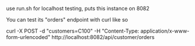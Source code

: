 use run.sh for localhost testing, puts this instance on 8082

You can test its "orders" endpoint with curl like so

curl -X POST -d "customers=C100" -H "Content-Type: application/x-www-form-urlencoded" http://localhost:8082/api/customer/orders